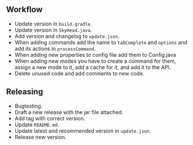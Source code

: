 ## Workflow
- Update version in `build.gradle`.
- Update version in `SkyHead.java`.
- Add version and changelog to `update.json`.
- When adding commands add the name to `tabComplete` and `options` and add its actions in `processCommand`.
- When adding new properties to config file add them to Config.java
- When adding new modes you have to create a command for them, assign a new mode to it, add a cache for it, and add it to the API.
- Delete unused code and add comments to new code.
## Releasing
- Bugtesting.
- Draft a new release with the jar file attached.
- Add tag with correct version.
- Update `README.md`.
- Update latest and recommended version in `update.json`.
- Release new version.